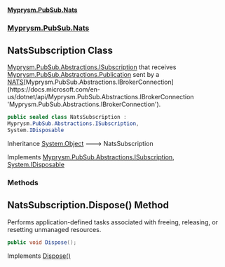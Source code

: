 #### [Myprysm.PubSub.Nats](index.md 'index')
### [Myprysm.PubSub.Nats](index.md#Myprysm.PubSub.Nats 'Myprysm.PubSub.Nats')

## NatsSubscription Class

[Myprysm.PubSub.Abstractions.ISubscription](https://docs.microsoft.com/en-us/dotnet/api/Myprysm.PubSub.Abstractions.ISubscription 'Myprysm.PubSub.Abstractions.ISubscription') that receives [Myprysm.PubSub.Abstractions.Publication](https://docs.microsoft.com/en-us/dotnet/api/Myprysm.PubSub.Abstractions.Publication 'Myprysm.PubSub.Abstractions.Publication') sent by a [NATS](https://nats.io/ 'https://nats.io/')[Myprysm.PubSub.Abstractions.IBrokerConnection](https://docs.microsoft.com/en-us/dotnet/api/Myprysm.PubSub.Abstractions.IBrokerConnection 'Myprysm.PubSub.Abstractions.IBrokerConnection').

```csharp
public sealed class NatsSubscription :
Myprysm.PubSub.Abstractions.ISubscription,
System.IDisposable
```

Inheritance [System.Object](https://docs.microsoft.com/en-us/dotnet/api/System.Object 'System.Object') &#129106; NatsSubscription

Implements [Myprysm.PubSub.Abstractions.ISubscription](https://docs.microsoft.com/en-us/dotnet/api/Myprysm.PubSub.Abstractions.ISubscription 'Myprysm.PubSub.Abstractions.ISubscription'), [System.IDisposable](https://docs.microsoft.com/en-us/dotnet/api/System.IDisposable 'System.IDisposable')
### Methods

<a name='Myprysm.PubSub.Nats.NatsSubscription.Dispose()'></a>

## NatsSubscription.Dispose() Method

Performs application-defined tasks associated with freeing, releasing, or resetting unmanaged resources.

```csharp
public void Dispose();
```

Implements [Dispose()](https://docs.microsoft.com/en-us/dotnet/api/System.IDisposable.Dispose 'System.IDisposable.Dispose')